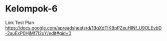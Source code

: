 # Kelompok-6

Link Test Plan
https://docs.google.com/spreadsheets/d/1BqXdTIKBpPZeuHINf_U9OLEvbD-2auExP0HjMf7I2uY/edit#gid=0
